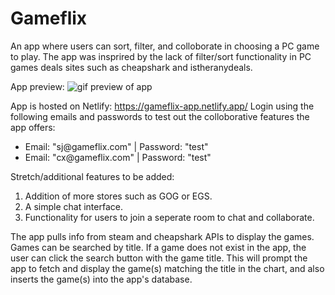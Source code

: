 # Gameflix

An app where users can sort, filter, and colloborate in choosing a PC game to play. The app was insprired by the lack of filter/sort functionality in PC games deals sites such as cheapshark and istheranydeals.


App preview:
![gif preview of app](https://github.com/sjngplus/Gameflix/blob/main/frontend-client/docs/gameflix%20preview.gif?raw=true)


 App is hosted on Netlify: https://gameflix-app.netlify.app/ Login using the following emails and passwords to test out the colloborative features the app offers:
 
 * Email: "sj@gameflix<area>.com" | Password: "test"
 * Email: "cx@gameflix<area>.com" | Password: "test"


Stretch/additional features to be added:

1. Addition of more stores such as GOG or EGS.
1. A simple chat interface.
1. Functionality for users to join a seperate room to chat and collaborate.


The app pulls info from steam and cheapshark APIs to display the games. Games can be searched by title. If a game does not exist in the app, the user can click the search button with the game title. This will prompt the app to fetch and display the game(s) matching the title in the chart, and also inserts the game(s) into the app's database.
